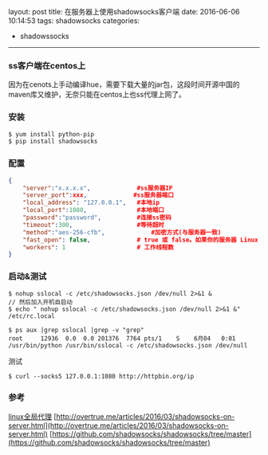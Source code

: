 layout: post
title: 在服务器上使用shadowsocks客户端
date: 2016-06-06 10:14:53
tags: shadowsocks
categories:
  - shadowssocks
---

### ss客户端在centos上

因为在cenots上手动编译hue，需要下载大量的jar包，这段时间开源中国的maven库又维护，无奈只能在centos上也ss代理上网了。

<!--more-->
### 安装

```bash
$ yum install python-pip    
$ pip install shadowsocks
```
### 配置
```json
{
    "server":"x.x.x.x",             #ss服务器IP
    "server_port":xxx,             #ss服务器端口
    "local_address": "127.0.0.1",   #本地ip
    "local_port":1080,              #本地端口
    "password":"password",          #连接ss密码
    "timeout":300,                  #等待超时
    "method":"aes-256-cfb",             #加密方式(与服务器一致)
    "fast_open": false,             # true 或 false。如果你的服务器 Linux 内核在3.7+，可以开启 fast_open 以降低延迟。开启方法： echo 3 > /proc/sys/net/ipv4/tcp_fastopen 开启之后，将 fast_open 的配置设置为 true 即可
    "workers": 1                    # 工作线程数
}
```
### 启动&测试


```
$ nohup sslocal -c /etc/shadowsocks.json /dev/null 2>&1 &
// 然后加入开机自启动
$ echo " nohup sslocal -c /etc/shadowsocks.json /dev/null 2>&1 &" /etc/rc.local
```
```
$ ps aux |grep sslocal |grep -v "grep"
root     12936  0.0  0.0 201376  7764 pts/1    S    6月04   0:01 /usr/bin/python /usr/bin/sslocal -c /etc/shadowsocks.json /dev/null
```

测试
```
$ curl --socks5 127.0.0.1:1080 http://httpbin.org/ip
```
### 参考
[linux全局代理](http://www.jianshu.com/p/f688cdfa6947)
[http://overtrue.me/articles/2016/03/shadowsocks-on-server.html](http://overtrue.me/articles/2016/03/shadowsocks-on-server.html)
[https://github.com/shadowsocks/shadowsocks/tree/master](https://github.com/shadowsocks/shadowsocks/tree/master)